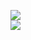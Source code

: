 [![](https://img.shields.io/badge/Made%20With-Github%20Spray-lightgrey.svg?style=for-the-badge&logo=github)](https://github.com/Annihil/github-spray#9626)  
[![](https://i.imgur.com/2DrTn0Z.gif)](https://github.com/Annihil/github-spray)